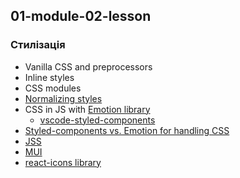 ## 01-module-02-lesson
### Стилізація

- Vanilla CSS and preprocessors
- Inline styles
- CSS modules
- [Normalizing styles](https://www.npmjs.com/package/modern-normalize)
- CSS in JS with [Emotion library](https://emotion.sh/docs/introduction)
    - [vscode-styled-components](https://marketplace.visualstudio.com/items?itemName=styled-components.vscode-styled-components)
- [Styled-components vs. Emotion for handling CSS](https://blog.logrocket.com/styled-components-vs-emotion-for-handling-css/)
- [JSS](https://cssinjs.org/react-jss/?v=v10.10.0)
- [MUI](https://mui.com/)
- [react-icons library](https://react-icons.github.io/react-icons/)